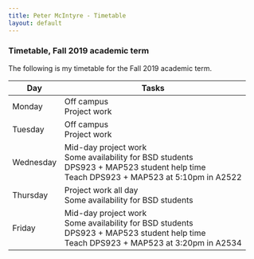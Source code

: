 ```yaml
---
title: Peter McIntyre - Timetable
layout: default
---
```


### Timetable, Fall 2019 academic term

The following is my timetable for the Fall 2019 academic term. 

Day | Tasks 
--- | ---
Monday | Off campus<br>Project work
Tuesday | Off campus<br>Project work
Wednesday | Mid-day project work<br>Some availability for BSD students<br>DPS923 + MAP523 student help time<br>Teach DPS923 + MAP523 at 5:10pm in A2522
Thursday | Project work all day<br>Some availability for BSD students
Friday | Mid-day project work<br>Some availability for BSD students<br>DPS923 + MAP523 student help time<br>Teach DPS923 + MAP523 at 3:20pm in A2534

<br>

